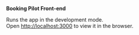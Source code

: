 <b>Booking Pilot Front-end</b>

Runs the app in the development mode.<br />
Open [http://localhost:3000](http://localhost:3000) to view it in the browser.
